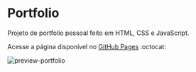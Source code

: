 # Portfolio

Projeto de portfolio pessoal feito em HTML, CSS e JavaScript.

Acesse a página disponível no [GitHub Pages](https://mariafcknt.github.io/portfolio/) 	:octocat:

![preview-portfolio](https://github.com/mariafcknt/portfolio/assets/105084673/7cf680da-5176-4209-a395-5536ddb967f7)

